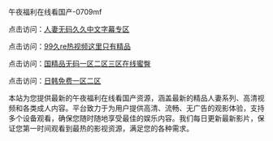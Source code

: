 午夜福利在线看国产-0709mf

点击访问：<a href="https://heiliaozj3tjd.pages.dev">人妻无码久久中文字幕专区</a>

点击访问：<a href="https://heiliaoe8ajia.pages.dev">99久re热视频这里只有精品</a>

点击访问：<a href="https://heiliaoxqkkct.pages.dev">国精品无码一区二区三区在线蜜臀</a>

点击访问：<a href="https://heiliaoxwd5i8.pages.dev">日韩免费一区二区</a>

本站为您提供最新的午夜福利在线看国产资源，涵盖最新的精品人妻系列、高清视频和各类成人内容。平台致力于为用户提供高清、流畅、无广告的观影体验，支持多个设备观看，确保您随时随地享受最佳的娱乐内容。我们每日更新最新影片，保证您第一时间观看到最热的影视资源，满足您的各种需求。

<span style="display:none;">[Canonical link](https://github.com/bg20250709/bg11 ）</span>
